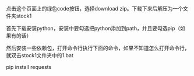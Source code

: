 点击这个页面上的绿色code按钮，选择download zip。下载下来后解压为一个文件夹stock1

首先下载安装python，安装中要勾选把python添加到path，并且要勾选pip（如果有的话）

然后安装一些依赖包，打开命令行执行下面的命令，如果不知道怎么打开命令行，就双击stock1文件夹中的1.bat

pip install requests

